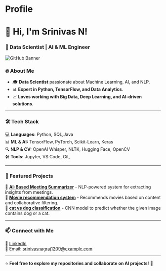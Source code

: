 # Profile

# 👋 Hi, I'm Srinivas N!  
### 🚀 Data Scientist | AI & ML Engineer  

![GitHub Banner](https://source.unsplash.com/1600x400/?technology,data,ai)  

### 🔥 About Me  
- 🎓 **Data Scientist** passionate about Machine Learning, AI, and NLP.  
- 📊 **Expert in Python, TensorFlow, and Data Analytics**.  
- 📈 **Loves working with Big Data, Deep Learning, and AI-driven solutions**.  


---

### 🛠️ Tech Stack  
💻 **Languages:** Python, SQL,Java  
📊 **ML & AI:** TensorFlow, PyTorch, Scikit-Learn, Keras  
🔍 **NLP & CV:** OpenAI Whisper, NLTK, Hugging Face, OpenCV  
🛠️ **Tools:** Jupyter, VS Code, Git,  

---

### 📂 Featured Projects  
🔹 **[AI-Based Meeting Summarizer]((https://github.com/Srinivas-Nagraj/AI-Meeting-Summarizer))** - NLP-powered system for extracting insights from meetings.  
🔹 **[Movie recommendation system]((https://github.com/Srinivas-Nagraj/Movie_recommendation_system))** - Recommends movies based on content and collaborative filtering.  
🔹 **[cat vs dog classification]((https://github.com/Srinivas-Nagraj/cat-vs-dog-classifier))** - CNN model to predict whether the given image contains dog or a cat.  


---

### 📫 Connect with Me  
🔗 [LinkedIn](www.linkedin.com/in/srinivas-n-31b58a269)  
📧 Email: srinivasnagraj1209@example.com  

---

⭐ **Feel free to explore my repositories and collaborate on AI projects!** 🚀
